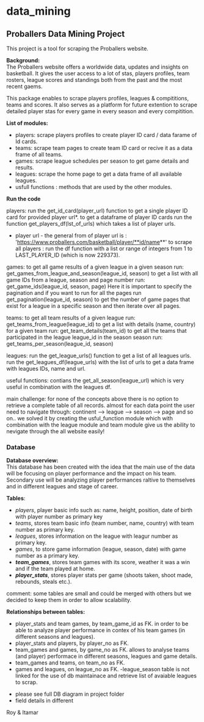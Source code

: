 # data_mining
## Proballers Data Mining Project

This project is a tool for scraping the Proballers website.

**Background:** <br>
The Proballers website offers a worldwide data, updates and insights on basketball.
It gives the user access to a lot of stas, players profiles, team rosters, league scores and standings
both from the past and the most recent gaems.

This package enables to scrape players profiles, leagues & compititions, teams and scores.
It also serves as a platform for future extention to scrape detailed player stas for every game in every season and every compitition.

**List of modules:**
- players: scrape players profiles to create player ID card / data farame of Id cards.
- teams: scrape team pages to create team ID card or recive it as a data frame of all teams.
- games: scrape league schedules per season to get game details and results.
- leagues: scrape the home page to get a data frame of all available leagues.
- usfull functions : methods that are used by the other modules.

**Run the code**

players:
  run the get_id_card(player_url) function to get a single player ID card for provided player url*.
  to get a dataframe of player ID cards run the function get_players_df(lst_of_urls) which takes a list of player urls.
  
  * player url - the general from of player url is : 'https://www.proballers.com/basketball/player/**id/name**'
    to scrape all players : run the df function with a list or range of integers from 1 to LAST_PLAYER_ID (which is now 229373).
      
games:
  to get all game results of a given league in a given season run: get_games_from_league_and_season(league_id, season)
  to get a list with all game IDs from a league, season and page number run: get_game_ids(league_id, season, page)
	Here it is important to specify the pagination and if you want to run for all the pages run get_pagination(league_id, season) to
	get the number of game pages that exist for a league in a specific season and then iterate over all pages.

teams:
  to get all team results of a given league run: get_teams_from_league(league_id)
  to get a list with details (name, country) for a given team run: get_team_details(team_id)
  to get all the teams that participated in the league league_id in the season season run: get_teams_per_season(league_id, season)

leagues:
  run the get_league_urls() function to get a list of all leagues urls.
  run the get_leagues_df(league_urls) with the list of urls to get a data frame with leagues IDs, name and url.

useful functions:
  contians the get_all_season(league_url) which is very useful in combination with the leagues df.
  
main challenge:
  for none of the concepts above there is no option to retrieve a complete table of all records.
  almost for each data point the user need to navigate through: continent --> league --> season --> page and so on..
  we solved it by creating the usful_function module which with combination with the league module and team module give
  us the ability to nevigate through the all website easily!
 
 ### Database
**Database overview:**<br>
This database has been created with the idea that the main use of the data will be focusing on player performance and the impact on his team. Secondary use will be analyzing player performances raltive to themselves and in different leagues and stage of career.

**Tables**:
- _players_, player basic info such as: name, height, position, date of birth with player number as primary key
- _teams_, stores team basic info (team number, name, country) with team number as primary key.
- _leagues_, stores information on the league with leagur number as primary key.
- _games_, to store game information (league, season, date) with game number as a primary key.
- _**team_games**_, stores team games with its score, weather it was a win and if the team played at home. 
- _**player_stats**_, stores player stats per game (shoots taken, shoot made, rebounds, steals etc.).

comment: some tables are small and could be merged with others but we decided to keep them in order to allow scalability.

**Relationships between tables:**
- player_stats and team games, by team_game_id as FK. in order to be able to analyze player performance in contex of his team games (in different seasons and leagues).
- player_stats and players, by player_no as FK.
- team_games and games, by game_no as FK. allows to analyse teams (and player) performace in different seasons, leagues and game details.
- team_games and teams, on team_no as FK.
- games and leagues, on league_no as FK.
-league_season table is not linked for the use of db maintainace and retrieve list of avaiable leagues to scrap.

* please see full DB diagram in project folder
* field details in different


Roy & Itamar
  
